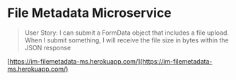 # File Metadata Microservice

>User Story:
>I can submit a FormData object that includes a file upload.
>When I submit something, I will receive the file size in bytes within the JSON response

[https://im-filemetadata-ms.herokuapp.com/](https://im-filemetadata-ms.herokuapp.com/)
